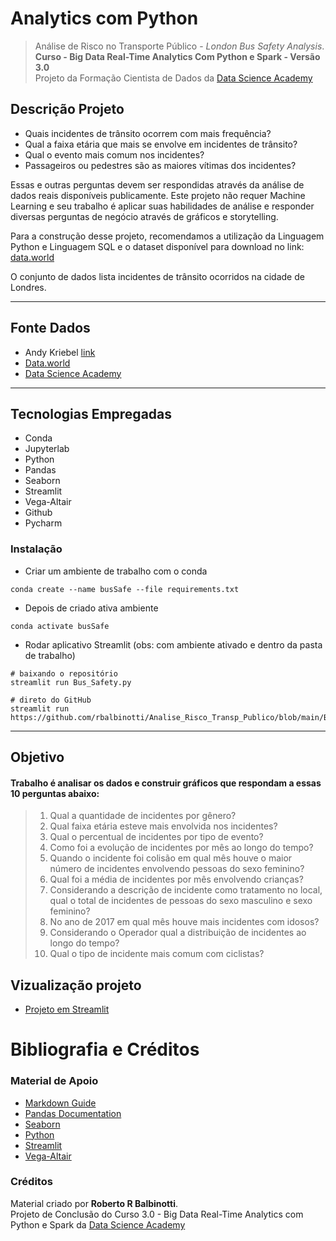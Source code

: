 # Analytics com Python

> Análise de Risco no Transporte Público - *London Bus Safety Analysis*.  
> **Curso - Big Data Real-Time Analytics Com Python e Spark - Versão 3.0**  
> Projeto da Formação Cientista de Dados da [Data Science Academy](https://www.datascienceacademy.com.br/)

## Descrição Projeto

- Quais incidentes de trânsito ocorrem com mais frequência?
- Qual a faixa etária que mais se envolve em incidentes de trânsito? 
- Qual o evento mais comum nos incidentes?
- Passageiros ou pedestres são as maiores vítimas dos incidentes?
  
Essas e outras perguntas devem ser respondidas através da análise de dados reais disponíveis publicamente. Este projeto não requer Machine Learning e seu trabalho é aplicar suas habilidades de análise e responder diversas perguntas de negócio através de gráficos e storytelling.

Para a construção desse projeto, recomendamos a utilização da Linguagem Python e Linguagem SQL e o dataset disponível para download no link: [data.world](https://data.world/makeovermonday/2018w51)

O conjunto de dados lista incidentes de trânsito ocorridos na cidade de Londres.

---

## Fonte Dados

-   Andy Kriebel [link](https://data.world/vizwiz)
-   [Data.world](https://data.world/)
-   [Data Science Academy](https://www.datascienceacademy.com.br)
---
## Tecnologias Empregadas

- Conda
- Jupyterlab
- Python
- Pandas
- Seaborn
- Streamlit
- Vega-Altair
- Github
- Pycharm

### Instalação

- Criar um ambiente de trabalho com o conda
```
conda create --name busSafe --file requirements.txt
```
- Depois de criado ativa ambiente
```
conda activate busSafe
```
- Rodar aplicativo Streamlit (obs: com ambiente ativado e dentro da pasta de trabalho)
```
# baixando o repositório
streamlit run Bus_Safety.py

# direto do GitHub
streamlit run https://github.com/rbalbinotti/Analise_Risco_Transp_Publico/blob/main/Bus_Safety.py
```

---
## Objetivo
#### Trabalho é analisar os dados e construir gráficos que respondam a essas 10 perguntas abaixo:

> 1. Qual a quantidade de incidentes por gênero?
> 2. Qual faixa etária esteve mais envolvida nos incidentes?  
> 3. Qual o percentual de incidentes por tipo de evento?
> 4. Como foi a evolução de incidentes por mês ao longo do tempo?
> 5. Quando o incidente foi colisão em qual mês houve o maior número de incidentes envolvendo pessoas do sexo feminino?
> 6. Qual foi a média de incidentes por mês envolvendo crianças?
> 7. Considerando a descrição de incidente como tratamento no local, qual o total de incidentes de pessoas do sexo masculino e sexo feminino?
> 8. No ano de 2017 em qual mês houve mais incidentes com idosos?
> 9. Considerando o Operador qual a distribuição de incidentes ao longo do tempo?
> 10. Qual o tipo de incidente mais comum com ciclistas?

## Vizualização projeto
- [Projeto em Streamlit](https://londonbusanalysis.streamlit.app/)

# Bibliografia e Créditos

### Material de Apoio
- [Markdown Guide](https://www.markdownguide.org/)
- [Pandas Documentation](https://pandas.pydata.org/docs/)
- [Seaborn](https://seaborn.pydata.org/)
- [Python](https://docs.python.org/3/)
- [Streamlit](https://streamlit.io/)
- [Vega-Altair](https://altair-viz.github.io/getting_started/overview.html)

### Créditos

Material criado por **Roberto R Balbinotti**.  
Projeto de Conclusão do Curso 3.0 - Big Data Real-Time Analytics com Python e Spark da [Data Science Academy](https://www.datascienceacademy.com.br/)